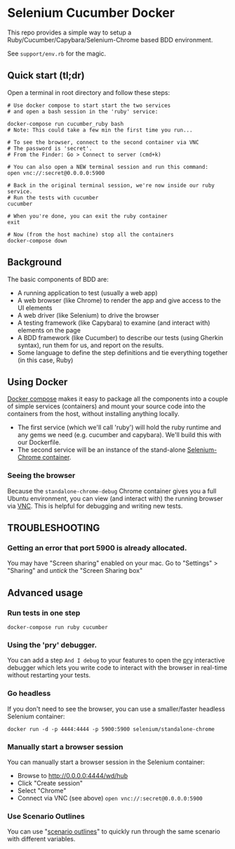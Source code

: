 # Selenium Cucumber Docker
This repo provides a simple way to setup a Ruby/Cucumber/Capybara/Selenium-Chrome based BDD environment.

See `support/env.rb` for the magic.

## Quick start (tl;dr)
Open a terminal in root directory and follow these steps:
```
# Use docker compose to start start the two services
# and open a bash session in the 'ruby' service:

docker-compose run cucumber_ruby bash
# Note: This could take a few min the first time you run...

# To see the browser, connect to the second container via VNC 
# The password is 'secret'.
# From the Finder: Go > Connect to server (cmd+k)

# You can also open a NEW terminal session and run this command:
open vnc://:secret@0.0.0.0:5900

# Back in the original terminal session, we're now inside our ruby service.
# Run the tests with cucumber
cucumber

# When you're done, you can exit the ruby container
exit

# Now (from the host machine) stop all the containers
docker-compose down

```

## Background
The basic components of BDD are:
- A running application to test (usually a web app)
- A web browser (like Chrome) to render the app and give access to the UI elements
- A web driver (like Selenium) to drive the browser
- A testing framework (like Capybara) to examine (and interact with) elements on the page
- A BDD framework (like Cucumber) to describe our tests (using Gherkin syntax), run them for us, and report on the results.
- Some language to define the step definitions and tie everything together (in this case, Ruby)
 
## Using Docker

[Docker compose](https://docs.docker.com/compose/) makes it easy to package all the components into a couple of simple services (containers) and mount your source code into the containers from the host, without installing anything locally.
- The first service (which we'll call 'ruby') will hold the ruby runtime and any gems we need (e.g. cucumber and capybara). We'll build this with our Dockerfile.
- The second service will be an instance of the stand-alone [Selenium-Chrome container](https://github.com/SeleniumHQ/docker-selenium).

### Seeing the browser
Because the `standalone-chrome-debug` Chrome container gives you a full Ubuntu environment, you can view (and interact with) the running browser via [VNC](https://en.wikipedia.org/wiki/Virtual_Network_Computing). This is helpful for debugging and writing new tests.



## TROUBLESHOOTING

### Getting an error that port 5900 is already allocated.
You may have "Screen sharing" enabled on your mac.
Go to "Settings" > "Sharing" and *untick* the "Screen Sharing box"


## Advanced usage

### Run tests in one step

```
docker-compose run ruby cucumber
```

### Using the 'pry' debugger.
You can add a step `And I debug` to your features to open the [pry](https://github.com/pry/pry) interactive debugger which lets you write code to interact with the browser in real-time without restarting your tests.

### Go headless
If you don't need to see the browser, you can use a smaller/faster headless Selenium container:
```
docker run -d -p 4444:4444 -p 5900:5900 selenium/standalone-chrome
```

### Manually start a browser session
You can manually start a browser session in the Selenium container:

* Browse to http://0.0.0.0:4444/wd/hub
* Click "Create session"
* Select "Chrome"
* Connect via VNC (see above) `open vnc://:secret@0.0.0.0:5900`

### Use Scenario Outlines
You can use "[scenario outlines](https://docs.cucumber.io/gherkin/reference/)" to quickly run through the same scenario with different variables.

